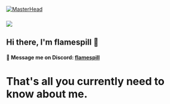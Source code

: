 [![MasterHead](https://i.imgur.com/GWVc5Zx.jpeg)](https://github.com/flamespill)
###
![](https://komarev.com/ghpvc/?username=flamespill&style=for-the-badge)
## Hi there, I'm flamespill 👋
#### 💬 Message me on Discord: [flamespill](<https://discord.com/users/1018142081878851595>)
# That's all you currently need to know about me.
